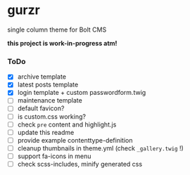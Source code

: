 # gurzr
single column theme for Bolt CMS

__this project is work-in-progress atm!__


### ToDo

- [x] archive template
- [x] latest posts template
- [x] login template + custom passwordform.twig
- [ ] maintenance template
- [ ] default favicon?
- [ ] is custom.css working?
- [ ] check `pre` content and highlight.js
- [ ] update this readme
- [ ] provide example contenttype-definition
- [ ] cleanup thumbnails in theme.yml (check `_gallery.twig` !)
- [ ] support fa-icons in menu
- [ ] check scss-includes, minify generated css
